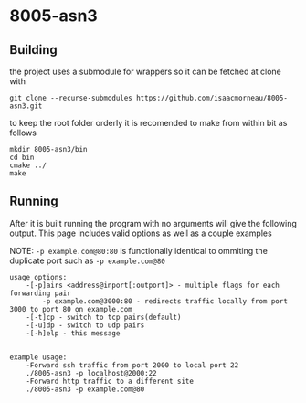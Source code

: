 # 8005-asn3

## Building

the project uses a submodule for wrappers so it can be fetched at clone with

```
git clone --recurse-submodules https://github.com/isaacmorneau/8005-asn3.git
```

to keep the root folder orderly it is recomended to make from within bit as follows

```
mkdir 8005-asn3/bin
cd bin
cmake ../
make
```

## Running

After it is built running the program with no arguments will give the following output.
This page includes valid options as well as a couple examples

NOTE: `-p example.com@80:80` is functionally identical to ommiting the duplicate port such as `-p example.com@80`

```
usage options:
	-[-p]airs <address@inport[:outport]> - multiple flags for each forwarding pair
		-p example.com@3000:80 - redirects traffic locally from port 3000 to port 80 on example.com
	-[-t]cp - switch to tcp pairs(default)
	-[-u]dp - switch to udp pairs
	-[-h]elp - this message


example usage:
	-Forward ssh traffic from port 2000 to local port 22
	./8005-asn3 -p localhost@2000:22
	-Forward http traffic to a different site
	./8005-asn3 -p example.com@80
```
